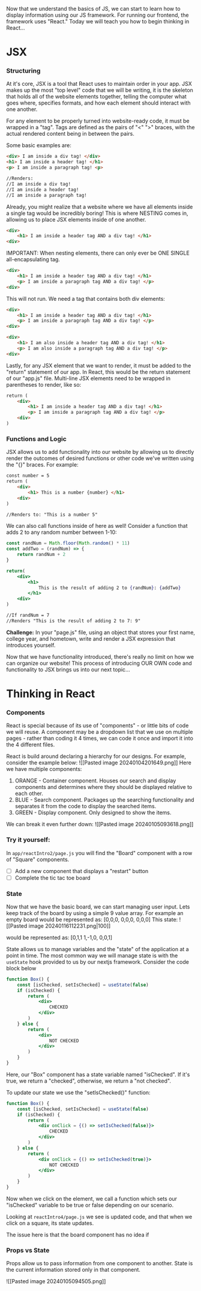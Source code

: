 Now that we understand the basics of JS, we can start to learn how to display information using our JS framework. For running our frontend, the framework uses "React." Today we will teach you how to begin thinking in React...

# JSX

### Structuring
At it's core, JSX is a tool that React uses to maintain order in your app. JSX makes up the most "top level" code that we will be writing, it is the skeleton that holds all of the website elements together, telling the computer what goes where, specifies formats, and how each element should interact with one another.

For any element to be properly turned into website-ready code, it must be wrapped in a "tag". Tags are defined as the pairs of "<" ">" braces, with the actual rendered content being in between the pairs. 

Some basic examples are:
```html
<div> I am inside a div tag! </div>
<h1> I am inside a header tag! </h1>
<p> I am inside a paragraph tag! <p>

//Renders:
//I am inside a div tag!
//I am inside a header tag!
//I am inside a paragraph tag!
```
Already, you might realize that a website where we have all elements inside a single tag would be incredibly boring! This is where NESTING comes in, allowing us to place JSX elements inside of one another.
```html
<div>
	<h1> I am inside a header tag AND a div tag! </h1>
<div>
```
IMPORTANT: When nesting elements, there can only ever be ONE SINGLE all-encapsulating tag.
```html
<div>
	<h1> I am inside a header tag AND a div tag! </h1>
	<p> I am inside a paragraph tag AND a div tag! </p>
<div>
```
This will not run. We need a tag that contains both div elements:
```html
<div>
	<h1> I am inside a header tag AND a div tag! </h1>
	<p> I am inside a paragraph tag AND a div tag! </p>
<div>

<div>
	<h1> I am also inside a header tag AND a div tag! </h1>
	<p> I am also inside a paragraph tag AND a div tag! </p>
<div>
```

Lastly, for any JSX element that we want to render, it must be added to the "return" statement of our app. In React, this would be the return statement of our "app.js" file. Multi-line JSX elements need to be wrapped in parentheses to render, like so:

```html
return (
	<div>
		<h1> I am inside a header tag AND a div tag! </h1>
		<p> I am inside a paragraph tag AND a div tag! </p>
	<div>
)

```
### Functions and Logic
JSX allows us to add functionality into our website by allowing us to directly render the outcomes of desired functions or other code we've written using the "{}" braces. For example:
```html
const number = 5
return (
	<div>
		<h1> This is a number {number} </h1>
	<div>
)

//Renders to: "This is a number 5"
```

We can also call functions inside of here as well! Consider a function that adds 2 to any random number between 1-10:

```jsx
const randNum = Math.floor(Math.random() * 11)
const addTwo = (randNum) => {
	return randNum + 2
}

return(
	<div>
		<h1> 
			This is the result of adding 2 to {randNum}: {addTwo} 
		</h1>
	<div>
)

//If randNum = 7
//Renders "This is the result of adding 2 to 7: 9"
```
**Challenge:** In your "page.js" file, using an object that stores your first name, college year, and hometown, write and render a JSX expression that introduces yourself.

Now that we have functionality introduced, there's really no limit on how we can organize our website! This process of introducing OUR OWN code and functionality to JSX brings us into our next topic...
# Thinking in React

### Components
React is special because of its use of "components" - or little bits of code we will reuse. A component may be a dropdown list that we use on multiple pages - rather than coding it 4 times, we can code it once and import it into the 4 different files. 

React is build around declaring a hierarchy for our designs. For example, consider the example below:
![[Pasted image 20240104201649.png]]
Here we have multiple components:
1. ORANGE - Container component. Houses our search and display components and determines where they should be displayed relative to each other. 
2. BLUE - Search component. Packages up the searching functionality and separates it from the code to display the searched items. 
3. GREEN - Display component. Only designed to show the items. 

We can break it even further down: 
![[Pasted image 20240105093618.png]]
### Try it yourself: 
In `app/reactIntro2/page.js` you will find the "Board" component with a row of "Square" components. 
 - [ ] Add a new component that displays a "restart" button
 - [ ] Complete the tic tac toe board

### State

Now that we have the basic board, we can start managing user input. 
Lets keep track of the board by using a simple 9 value array. 
For example an empty board would be represented as:
[0,0,0,   0,0,0,   0,0,0]
This state:
![[Pasted image 20240116112231.png|100]]

would be represented as:
[0,1,1    1,-1,0,     0,0,1]

State allows us to manage variables and the "state" of the application at a point in time. The most common way we will manage state is with the `useState` hook provided to us by our nextjs framework. Consider the code block below

```jsx
function Box() {
	const [isChecked, setIsChecked] = useState(false)
	if (isChecked) {
		return (
			<div>
				CHECKED
			</div>
		)
	} else {
		return (
			<div>
				NOT CHECKED
			</div>
		)
	}
}
```
Here, our "Box" component has a state variable named "isChecked". If it's true, we return a "checked", otherwise, we return a "not checked". 

To update our state we use the "setIsChecked()" function:
```jsx
function Box() {
	const [isChecked, setIsChecked] = useState(false)
	if (isChecked) {
		return (
			<div onClick = {() => setIsChecked(false)}>
				CHECKED
			</div>
		)
	} else {
		return (
			<div onClick = {() => setIsChecked(true)}>
				NOT CHECKED
			</div>
		)
	}
}
```
Now when we click on the element, we call a function which sets our "isChecked" variable to be true or false depending on our scenario.

Looking at `reactIntro4/page.js` we see is updated code, and that when we click on a square, its state updates. 

The issue here is that the board component has no idea if 

### Props vs State
Props allow us to pass information from one component to another. 
State is the current information stored only in that component. 

![[Pasted image 20240105094505.png]]
